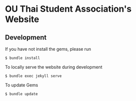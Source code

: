 # OU Thai Student Association's Website

## Development

If you have not install the gems, please run

```console
$ bundle install
```

To locally serve the website during development

```console
$ bundle exec jekyll serve
```

To update Gems

```console
$ bundle update
```
